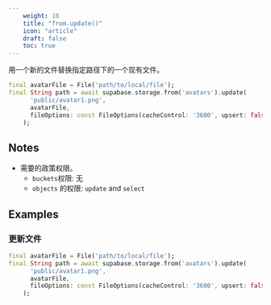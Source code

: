 ```yaml
---
    weight: 10
    title: "from.update()"
    icon: "article"
    draft: false
    toc: true
---
```


用一个新的文件替换指定路径下的一个现有文件。


```dart
final avatarFile = File('path/to/local/file');
final String path = await supabase.storage.from('avatars').update(
      'public/avatar1.png',
      avatarFile,
      fileOptions: const FileOptions(cacheControl: '3600', upsert: false),
    );
```






## Notes

- 需要的政策权限。
  - `buckets`权限: 无 
  - `objects` 的权限: `update` and `select`










## Examples

### 更新文件



```dart
final avatarFile = File('path/to/local/file');
final String path = await supabase.storage.from('avatars').update(
      'public/avatar1.png',
      avatarFile,
      fileOptions: const FileOptions(cacheControl: '3600', upsert: false),
    );
```